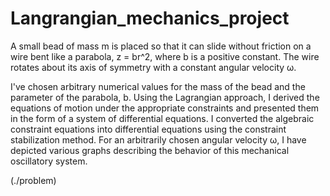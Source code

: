 # Langrangian_mechanics_project

A small bead of mass m is placed so that it can slide without friction on a wire bent like a parabola, z = br^2, where b is a positive constant. The wire rotates about its axis of symmetry with a constant angular velocity ω.

I've chosen arbitrary numerical values for the mass of the bead and the parameter of the parabola, b. Using the Lagrangian approach, I derived the equations of motion under the appropriate constraints and presented them in the form of a system of differential equations. I converted the algebraic constraint equations into differential equations using the constraint stabilization method. For an arbitrarily chosen angular velocity ω, I have depicted various graphs describing the behavior of this mechanical oscillatory system.

 (./problem)
